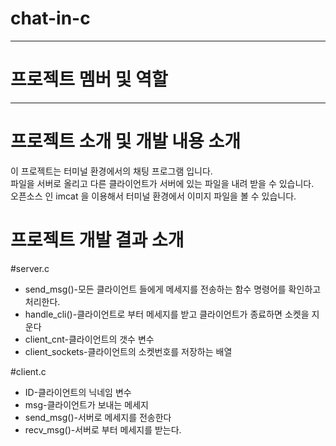 # chat-in-c
<hr>
<h1>프로젝트 멤버 및 역할</h1>
<hr>
<h1>프로젝트 소개 및 개발 내용 소개</h1>
이 프로젝트는 터미널 환경에서의 채팅 프로그램 입니다.<br>
파일을 서버로 올리고 다른 클라이언트가 서버에 있는 파일을 내려 받을 수 있습니다.<br>
오픈소스 인 imcat 을 이용해서 터미널 환경에서 이미지 파일을 볼 수 있습니다.<br>
<h1>프로젝트 개발 결과 소개</h1>
#server.c
<ul>
  <li>send_msg()-모든 클라이언트 들에게 메세지를 전송하는 함수 명령어를 확인하고 처리한다.</li>
  <li>handle_cli()-클라이언트로 부터 메세지를 받고 클라이언트가 종료하면 소켓을 지운다</li>
  <li>client_cnt-클라이언트의 갯수 변수</li>
  <li>client_sockets-클라이언트의 소켓번호를 저장하는 배열</li>
  </ul>
 #client.c
 <ul>
  <li>ID-클라이언트의 닉네임 변수</li>
  <li>msg-클라이언트가 보내는 메세지</li>
  <li>send_msg()-서버로 메세지를 전송한다</li>
  <li>recv_msg()-서버로 부터 메세지를 받는다.</li>
  </ul>
  
  
